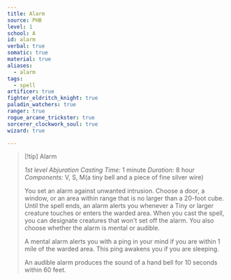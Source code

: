 ```yaml
---
title: Alarm
source: PHB
level: 1
school: A
id: alarm
verbal: true
somatic: true
material: true
aliases:
  - alarm
tags:
  - spell
artificer: true
fighter_eldritch_knight: true
paladin_watchers: true
ranger: true
rogue_arcane_trickster: true
sorcerer_clockwork_soul: true
wizard: true

---
```

>[!tip] Alarm
>
> *1st level Abjuration*
> *Casting Time:* 1 minute
> *Duration:* 8 hour
> *Components:* V, S, M(a tiny bell and a piece of fine silver wire)
>
>You set an alarm against unwanted intrusion. Choose a door, a window, or an area within range that is no larger than a 20-foot cube. Until the spell ends, an alarm alerts you whenever a Tiny or larger creature touches or enters the warded area. When you cast the spell, you can designate creatures that won't set off the alarm. You also choose whether the alarm is mental or audible.
>
>A mental alarm alerts you with a ping in your mind if you are within 1 mile of the warded area. This ping awakens you if you are sleeping.
>
>An audible alarm produces the sound of a hand bell for 10 seconds within 60 feet.
>

